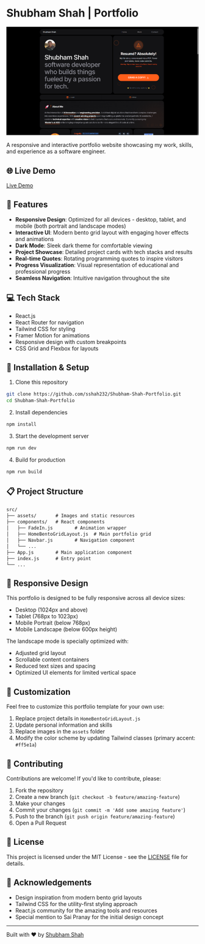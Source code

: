 # Shubham Shah | Portfolio

![Portfolio Preview](image.png)

A responsive and interactive portfolio website showcasing my work, skills, and experience as a software engineer.

## 🌐 Live Demo
[Live Demo](https://shubhamshah15.vercel.app/)

## 🚀 Features

- **Responsive Design**: Optimized for all devices - desktop, tablet, and mobile (both portrait and landscape modes)
- **Interactive UI**: Modern bento grid layout with engaging hover effects and animations
- **Dark Mode**: Sleek dark theme for comfortable viewing
- **Project Showcase**: Detailed project cards with tech stacks and results
- **Real-time Quotes**: Rotating programming quotes to inspire visitors
- **Progress Visualization**: Visual representation of educational and professional progress
- **Seamless Navigation**: Intuitive navigation throughout the site

## 💻 Tech Stack

- React.js
- React Router for navigation
- Tailwind CSS for styling
- Framer Motion for animations
- Responsive design with custom breakpoints
- CSS Grid and Flexbox for layouts

## 🔧 Installation & Setup

1. Clone this repository
```bash
git clone https://github.com/sshah232/Shubham-Shah-Portfolio.git
cd Shubham-Shah-Portfolio
```

2. Install dependencies
```bash
npm install
```

3. Start the development server
```bash
npm run dev
```

4. Build for production
```bash
npm run build
```

## 📋 Project Structure

```
src/
├── assets/       # Images and static resources
├── components/   # React components
│   ├── FadeIn.js        # Animation wrapper
│   ├── HomeBentoGridLayout.js  # Main portfolio grid
│   ├── Navbar.js        # Navigation component
│   └── ...
├── App.js        # Main application component
├── index.js      # Entry point
└── ...
```

## 📱 Responsive Design

This portfolio is designed to be fully responsive across all device sizes:
- Desktop (1024px and above)
- Tablet (768px to 1023px)
- Mobile Portrait (below 768px)
- Mobile Landscape (below 600px height)

The landscape mode is specially optimized with:
- Adjusted grid layout
- Scrollable content containers
- Reduced text sizes and spacing
- Optimized UI elements for limited vertical space

## 🎨 Customization

Feel free to customize this portfolio template for your own use:

1. Replace project details in `HomeBentoGridLayout.js`
2. Update personal information and skills
3. Replace images in the `assets` folder
4. Modify the color scheme by updating Tailwind classes (primary accent: `#ff5e1a`)

## 🤝 Contributing

Contributions are welcome! If you'd like to contribute, please:

1. Fork the repository
2. Create a new branch (`git checkout -b feature/amazing-feature`)
3. Make your changes
4. Commit your changes (`git commit -m 'Add some amazing feature'`)
5. Push to the branch (`git push origin feature/amazing-feature`)
6. Open a Pull Request

## 📃 License

This project is licensed under the MIT License - see the [LICENSE](LICENSE) file for details.

## 🙏 Acknowledgements

- Design inspiration from modern bento grid layouts
- Tailwind CSS for the utility-first styling approach
- React.js community for the amazing tools and resources
- Special mention to Sai Pranay for the initial design concept

---

Built with ❤️ by [Shubham Shah](https://github.com/sshah232)
